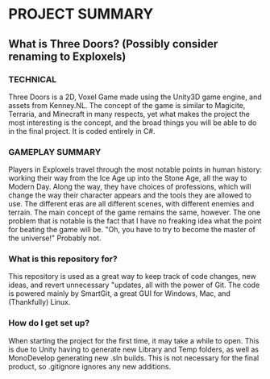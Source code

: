 # PROJECT SUMMARY #

## What is Three Doors? (Possibly consider renaming to Exploxels) ###

### TECHNICAL ###
Three Doors is a 2D, Voxel Game made using the Unity3D game engine, and assets from Kenney.NL.  The concept of the game is similar to Magicite, Terraria, and Minecraft in many respects, yet what makes the project the most interesting is the concept, and the broad things you will be able to do in the final project.  It is coded entirely in C#.  

### GAMEPLAY SUMMARY ###
Players in Exploxels travel through the most notable points in human history: working their way from the Ice Age up into the Stone Age, all the way to Modern Day.  Along the way, they have choices of professions, which will change the way their character appears and the tools they are allowed to use.  The different eras are all different scenes, with different enemies and terrain.  The main concept of the game remains the same, however.  The one problem that is notable is the fact that I have no freaking idea what the point for beating the game will be.  "Oh, you have to try to become the master of the universe!"  Probably not.  

### What is this repository for? ###
This repository is used as a great way to keep track of code changes, new ideas, and revert unnecessary "updates, all with the power of Git.  The code is powered mainly by SmartGit, a great GUI for Windows, Mac, and (Thankfully) Linux.  

### How do I get set up? ###
When starting the project for the first time, it may take a while to open.  This is due to Unity having to generate new Library and Temp folders, as well as MonoDevelop generating new .sln builds.  This is not necessary for the final product, so .gitignore ignores any new additions.  